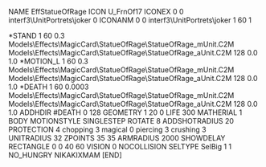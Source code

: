 NAME EffStatueOfRage
ICON U_FrnOf17
ICONEX 0 0 interf3\UnitPortrets\joker 0
ICONANM 0 0 interf3\UnitPortrets\joker 1 60 1

*STAND  1 60 0.3 Models\Effects\MagicCard\StatueOfRage\StatueOfRage_mUnit.C2M Models\Effects\MagicCard\StatueOfRage\StatueOfRage_aUnit.C2M 128 0.0 1.0
*MOTION_L  1 60 0.3 Models\Effects\MagicCard\StatueOfRage\StatueOfRage_mUnit.C2M Models\Effects\MagicCard\StatueOfRage\StatueOfRage_aUnit.C2M 128 0.0 1.0
*DEATH  1 60 0.0003 Models\Effects\MagicCard\StatueOfRage\StatueOfRage_mUnit.C2M Models\Effects\MagicCard\StatueOfRage\StatueOfRage_aUnit.C2M 128 0.0 1.0
ADDHDIR #DEATH 0 128
GEOMETRY 1 20 0
LIFE     300
MATHERIAL 1 BODY
MOTIONSTYLE SINGLESTEP
ROTATE 8
ADDSHOTRADIUS 20
PROTECTION 4 chopping 3 magical 0 piercing 3 crushing 3         
UNITRADIUS 32
ZPOINTS 35 35
ARMRADIUS 2000
SHOWDELAY
RECTANGLE    0 0 40 60
VISION 0
NOCOLLISION
SELTYPE SelBig 1 1
NO_HUNGRY
NIKAKIXMAM
[END]
